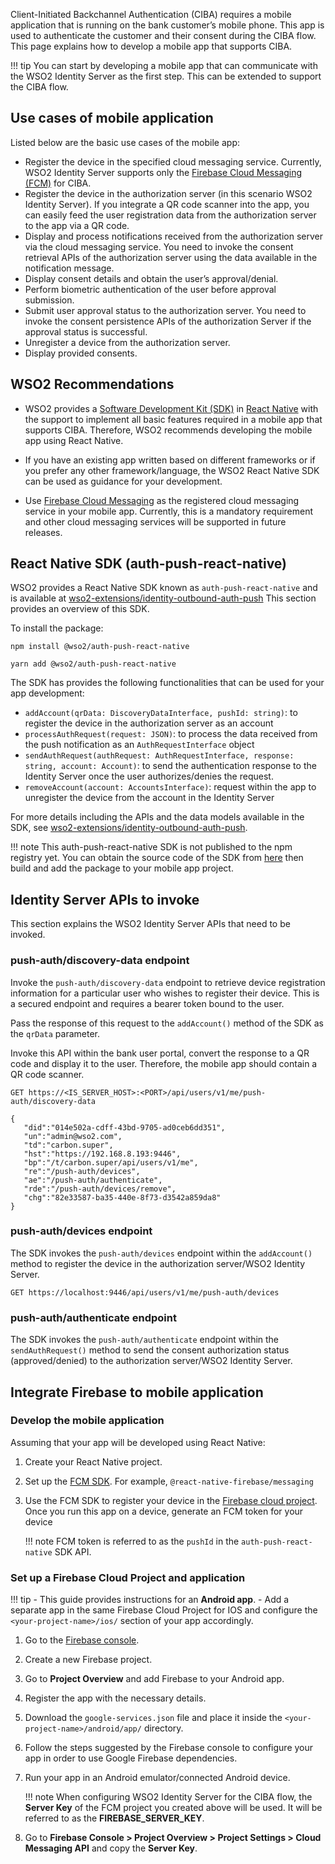 Client-Initiated Backchannel Authentication (CIBA) requires a mobile application that is running on the bank customer’s 
mobile phone. This app is used to authenticate the customer and their consent during the CIBA flow. This page 
explains how to develop a mobile app that supports CIBA.

!!! tip
    You can start by developing a mobile app that can communicate with the WSO2 Identity Server as the first step.
    This can be extended to support the CIBA flow.

## Use cases of mobile application

Listed below are the basic use cases of the mobile app:

- Register the device in the specified cloud messaging service. Currently, WSO2 Identity Server supports only the 
[Firebase Cloud Messaging (FCM)](https://firebase.google.com/docs/cloud-messaging) for CIBA.
- Register the device in the authorization server (in this scenario WSO2 Identity Server). If you integrate a QR code 
scanner into the app, you can easily feed the user registration data from the authorization server to the app via 
a QR code.
- Display and process notifications received from the authorization server via the cloud messaging service. You need to 
invoke the consent retrieval APIs of the authorization server using the data available in the notification message.
- Display consent details and obtain the user’s approval/denial.
- Perform biometric authentication of the user before approval submission.
- Submit user approval status to the authorization server. You need to invoke the consent persistence APIs of the 
authorization Server if the approval status is successful.
- Unregister a device from the authorization server.
- Display provided consents.

## WSO2 Recommendations

- WSO2 provides a [Software Development Kit (SDK)](#react-native-sdk-auth-push-react-native) in 
[React Native](https://reactnative.dev/) with the support to implement all basic features required in a mobile 
app that supports CIBA. Therefore, WSO2 recommends developing the mobile app using React Native.

- If you have an existing app written based on different frameworks or if you prefer any other framework/language,
the WSO2 React Native SDK can be used as guidance for your development.

- Use [Firebase Cloud Messaging](https://firebase.google.com/docs/cloud-messaging) as the registered cloud messaging 
service in your mobile app. Currently, this is a mandatory requirement and other cloud messaging services will 
be supported in future releases.

## React Native SDK (auth-push-react-native)

WSO2 provides a React Native SDK known as `auth-push-react-native` and is available at 
[wso2-extensions/identity-outbound-auth-push](https://github.com/wso2-extensions/identity-outbound-auth-push/tree/master/sdk)
This section provides an overview of this SDK.

To install the package:

   ```shell tab="For npm"
   npm install @wso2/auth-push-react-native
   ```
    
   ```shell tab="For yarn"
   yarn add @wso2/auth-push-react-native
   ```

The SDK has provides the following functionalities that can be used for your app development:

- `addAccount(qrData: DiscoveryDataInterface, pushId: string)`:  to register the device in the authorization server as 
an account
- `processAuthRequest(request: JSON)`:  to process the data received from the push notification as an 
`AuthRequestInterface` object
- `sendAuthRequest(authRequest: AuthRequestInterface, response: string, account: Account)`: to send the authentication 
response to the Identity Server once the user authorizes/denies the request.
- `removeAccount(account: AccountsInterface)`: request within the app to unregister the device from the 
account in the Identity Server 

For more details including the APIs and the data models available in the SDK, see 
[wso2-extensions/identity-outbound-auth-push](https://github.com/wso2-extensions/identity-outbound-auth-push/blob/master/sdk/README.md).

!!! note
    This auth-push-react-native SDK is not published to the npm registry yet. You can obtain the source code of the SDK 
    from [here](https://github.com/wso2-extensions/identity-outbound-auth-push/tree/master/sdk) then build and add the 
    package to your mobile app project.

## Identity Server APIs to invoke

This section explains the WSO2 Identity Server APIs that need to be invoked.

### push-auth/discovery-data endpoint

Invoke the `push-auth/discovery-data` endpoint to retrieve device registration information for a particular user who 
wishes to register their device. This is a secured endpoint and requires a bearer token bound to the user.

Pass the response of this request to the `addAccount()` method of the SDK as the `qrData` parameter.

Invoke this API within the bank user portal, convert the response to a QR code and display it to the user. Therefore, 
the mobile app should contain a QR code scanner. 

 ``` tab="Request"
 GET https://<IS_SERVER_HOST>:<PORT>/api/users/v1/me/push-auth/discovery-data
 ```

 ``` tab="Request"
 {
    "did":"014e502a-cdff-43bd-9705-ad0ceb6dd351",
    "un":"admin@wso2.com",
    "td":"carbon.super",
    "hst":"https://192.168.8.193:9446",
    "bp":"/t/carbon.super/api/users/v1/me",
    "re":"/push-auth/devices",
    "ae":"/push-auth/authenticate",
    "rde":"/push-auth/devices/remove",
    "chg":"82e33587-ba35-440e-8f73-d3542a859da8"
 }
 ``` 

### push-auth/devices endpoint

The SDK invokes the `push-auth/devices` endpoint within the `addAccount()` method to register the device in the 
authorization server/WSO2 Identity Server.

  ```curl
  GET https://localhost:9446/api/users/v1/me/push-auth/devices
  ```

### push-auth/authenticate endpoint

The SDK invokes the `push-auth/authenticate` endpoint within the `sendAuthRequest()` method to send the consent 
authorization status (approved/denied) to the authorization server/WSO2 Identity Server.

## Integrate Firebase to mobile application

### Develop the mobile application

Assuming that your  app will be developed using React Native:

1. Create your React Native project.
2. Set up the [FCM SDK](https://firebase.google.com/docs/cloud-messaging/android/client#kotlin+ktx). 
For example, `@react-native-firebase/messaging`
3. Use the FCM SDK to register your device in the [Firebase cloud project](). Once you run this app on a device, generate 
an FCM token for your device 

    !!! note
        FCM token is referred to as the `pushId` in the `auth-push-react-native` SDK API.

### Set up a Firebase Cloud Project and application

!!! tip
    - This guide provides instructions for an **Android app**. 
    - Add a separate app in the same Firebase Cloud Project for IOS and configure the `<your-project-name>/ios/` section 
      of your app accordingly.

1. Go to the [Firebase console](https://console.firebase.google.com/u/0/).
2. Create a new Firebase project.
3. Go to **Project Overview** and add Firebase to your Android app.
4. Register the app with the necessary details.
5. Download the `google-services.json` file and place it inside the `<your-project-name>/android/app/` directory.
6. Follow the steps suggested by the Firebase console to configure your app in order to use Google Firebase dependencies.
7. Run your app in an Android emulator/connected Android device.

    !!! note
        When configuring WSO2 Identity Server for the CIBA flow, the **Server Key** of the FCM project you created above will be
        used. It will be referred to as the **FIREBASE_SERVER_KEY**. 

8. Go to **Firebase Console > Project Overview > Project Settings > Cloud Messaging API** and copy the **Server Key**.
